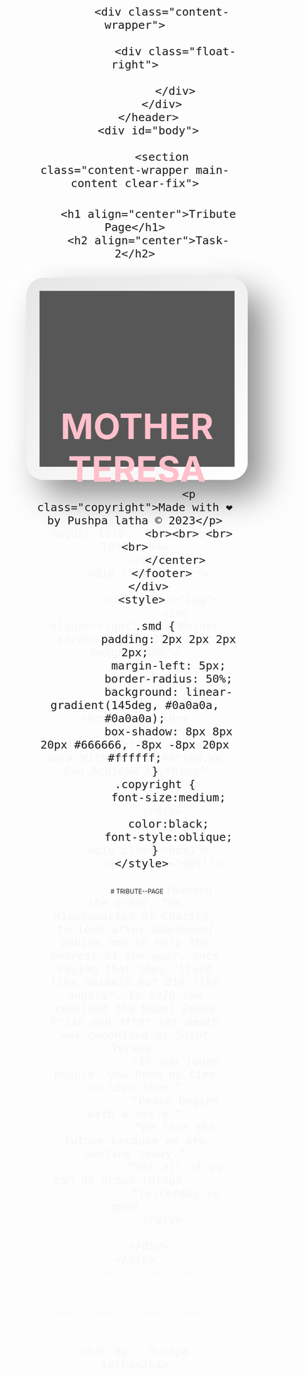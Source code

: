 <!DOCTYPE html>
<html lang="en">
<head>
    <meta charset="UTF-8">
    <meta http-equiv="X-UA-Compatible" content="IE=edge">
    <meta name="viewport" content="width=device-width, initial-scale=1.0">
    <title>Tribute Page</title>
</head>
    <body>
        <header>
            
            <div class="content-wrapper">
                
                <div class="float-right">
                    
                </div>
            </div>
        </header>
        <div id="body">
            
            <section class="content-wrapper main-content clear-fix">
                

<hgroup class="title">

        <h1 align="center">Tribute Page</h1>
        <h2 align="center">Task-2</h2>
        
    
</hgroup>
<center>
    <div class="bg">
        <div class="box1">
            <br><br><br>
            <h1 class="qwa">  MOTHER TERESA </h1>
            
            <h4 class="qwa">26 August 1910 – 5 September 1997 </h4>
        </div>
        <div class="box2">

            <div class="img">
                <img align="right" src="Mother teresa.jpg" width="400" height="400">
                <img>
            </div>
            <div class="qui">
                <br> <br><br><br><br><br><br>
                <pre class="tab1">   "If We Work With Determination,We Can Achieve Anything" </pre>
                
            </div>
        </div>

        <div class="box1">
            <div class="detl">

                She founded the order, The Missionaries of Charity, to look after abandoned babies and to help the poorest of the poor, once saying that they "lived like animals but die like angels". In 1979 she received the Nobel Peace Prize and after her death was canonised as Saint Teresa.
                “If you judge people, you have no time to love them.”
                “Peace begins with a smile.”
                “We fear the future because we are wasting today.”
                “Not all of us can do great things. ...
                “Yesterday is gone. .
            </div>

        </div>
    </div>
    ------------------------------------------------------------------------------------------------------------------------------------------------
    <h4> By : Pushpa latha</h4>
</center>
<style>
    .bg {
        border-radius: 40px;
        background: linear-gradient(145deg, #e6e6e6, #ffffff);
        box-shadow: 35px 35px 75px #8c8c8c, -27px -27px 66px #ffffff;
        padding: 30px 30px 30px 30px;
    }
    .qwa{
    color:pink;
    }
    pre{
        margin: 0px 20px 40px 10px;
        font-size: 30px;
    }
    .box1 {
        background-color: rgb(88, 87, 87);
        color: rgba(247, 244, 244, 0.889);
        height: 400px;
        width: auto;
        align-items:center; 
        font-size:40px;
        text-align-last:center;
    }
    .box2 {
        background-color: white;
        color: black;
        height: 400px;
        width: auto;
        font-size: 50px;
        text-align:match-parent;
        text-align:left;
     
    }

    .detl{
        padding:100px 150px 150px 105px;
        text-size-adjust:collapse;
    }
    .qui {
        tab-size: 2;
        text-align: left;
        font-size: large;
    }
</style>
            </section>
        </div>
        <div class="footer-basic">
            <footer>
                <center>
                    <br>
                    

                    <p class="copyright">Made with ❤ by Pushpa latha © 2023</p>
                    <br><br> <br><br>
                </center>
            </footer>
        </div>
      <style>
          
          .smd {
              padding: 2px 2px 2px 2px;
              margin-left: 5px;
              border-radius: 50%;
              background: linear-gradient(145deg, #0a0a0a, #0a0a0a);
              box-shadow: 8px 8px 20px #666666, -8px -8px 20px #ffffff;
          }
          .copyright {
              font-size:medium;
           
              color:black;
              font-style:oblique;
          }
      </style>
            
        
    
</body></html># TRIBUTE--PAGE

